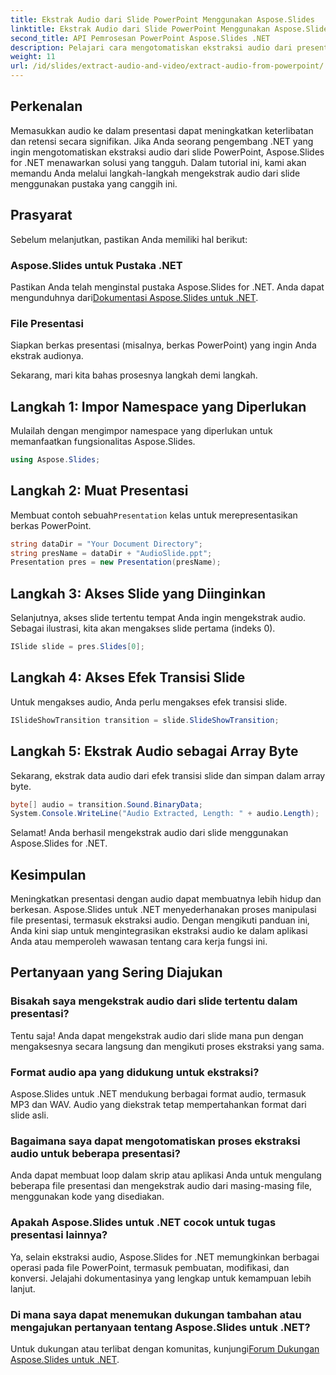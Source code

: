 ```yaml
---
title: Ekstrak Audio dari Slide PowerPoint Menggunakan Aspose.Slides
linktitle: Ekstrak Audio dari Slide PowerPoint Menggunakan Aspose.Slides
second_title: API Pemrosesan PowerPoint Aspose.Slides .NET
description: Pelajari cara mengotomatiskan ekstraksi audio dari presentasi PowerPoint menggunakan Aspose.Slides for .NET. Tutorial langkah demi langkah ini memandu pengembang melalui proses akses.
weight: 11
url: /id/slides/extract-audio-and-video/extract-audio-from-powerpoint/
---
```

## Perkenalan

Memasukkan audio ke dalam presentasi dapat meningkatkan keterlibatan dan retensi secara signifikan. Jika Anda seorang pengembang .NET yang ingin mengotomatiskan ekstraksi audio dari slide PowerPoint, Aspose.Slides for .NET menawarkan solusi yang tangguh. Dalam tutorial ini, kami akan memandu Anda melalui langkah-langkah mengekstrak audio dari slide menggunakan pustaka yang canggih ini.

## Prasyarat

Sebelum melanjutkan, pastikan Anda memiliki hal berikut:

### Aspose.Slides untuk Pustaka .NET
Pastikan Anda telah menginstal pustaka Aspose.Slides for .NET. Anda dapat mengunduhnya dari[Dokumentasi Aspose.Slides untuk .NET](https://reference.aspose.com/slides/net/).

### File Presentasi
Siapkan berkas presentasi (misalnya, berkas PowerPoint) yang ingin Anda ekstrak audionya.

Sekarang, mari kita bahas prosesnya langkah demi langkah.

## Langkah 1: Impor Namespace yang Diperlukan

Mulailah dengan mengimpor namespace yang diperlukan untuk memanfaatkan fungsionalitas Aspose.Slides.

```csharp
using Aspose.Slides;
```

## Langkah 2: Muat Presentasi

 Membuat contoh sebuah`Presentation` kelas untuk merepresentasikan berkas PowerPoint.

```csharp
string dataDir = "Your Document Directory";
string presName = dataDir + "AudioSlide.ppt";
Presentation pres = new Presentation(presName);
```

## Langkah 3: Akses Slide yang Diinginkan

Selanjutnya, akses slide tertentu tempat Anda ingin mengekstrak audio. Sebagai ilustrasi, kita akan mengakses slide pertama (indeks 0).

```csharp
ISlide slide = pres.Slides[0];
```

## Langkah 4: Akses Efek Transisi Slide

Untuk mengakses audio, Anda perlu mengakses efek transisi slide.

```csharp
ISlideShowTransition transition = slide.SlideShowTransition;
```

## Langkah 5: Ekstrak Audio sebagai Array Byte

Sekarang, ekstrak data audio dari efek transisi slide dan simpan dalam array byte.

```csharp
byte[] audio = transition.Sound.BinaryData;
System.Console.WriteLine("Audio Extracted, Length: " + audio.Length);
```

Selamat! Anda berhasil mengekstrak audio dari slide menggunakan Aspose.Slides for .NET.

## Kesimpulan

Meningkatkan presentasi dengan audio dapat membuatnya lebih hidup dan berkesan. Aspose.Slides untuk .NET menyederhanakan proses manipulasi file presentasi, termasuk ekstraksi audio. Dengan mengikuti panduan ini, Anda kini siap untuk mengintegrasikan ekstraksi audio ke dalam aplikasi Anda atau memperoleh wawasan tentang cara kerja fungsi ini.

## Pertanyaan yang Sering Diajukan

### Bisakah saya mengekstrak audio dari slide tertentu dalam presentasi?
Tentu saja! Anda dapat mengekstrak audio dari slide mana pun dengan mengaksesnya secara langsung dan mengikuti proses ekstraksi yang sama.

### Format audio apa yang didukung untuk ekstraksi?
Aspose.Slides untuk .NET mendukung berbagai format audio, termasuk MP3 dan WAV. Audio yang diekstrak tetap mempertahankan format dari slide asli.

### Bagaimana saya dapat mengotomatiskan proses ekstraksi audio untuk beberapa presentasi?
Anda dapat membuat loop dalam skrip atau aplikasi Anda untuk mengulang beberapa file presentasi dan mengekstrak audio dari masing-masing file, menggunakan kode yang disediakan.

### Apakah Aspose.Slides untuk .NET cocok untuk tugas presentasi lainnya?
Ya, selain ekstraksi audio, Aspose.Slides for .NET memungkinkan berbagai operasi pada file PowerPoint, termasuk pembuatan, modifikasi, dan konversi. Jelajahi dokumentasinya yang lengkap untuk kemampuan lebih lanjut.

### Di mana saya dapat menemukan dukungan tambahan atau mengajukan pertanyaan tentang Aspose.Slides untuk .NET?
 Untuk dukungan atau terlibat dengan komunitas, kunjungi[Forum Dukungan Aspose.Slides untuk .NET](https://forum.aspose.com/).